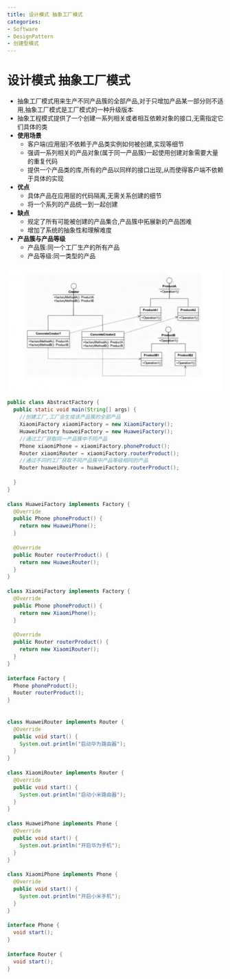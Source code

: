 ```yaml
---
title: 设计模式 抽象工厂模式
categories:
- Software
- DesignPattern
- 创建型模式
---
```

# 设计模式 抽象工厂模式

- 抽象工厂模式用来生产不同产品簇的全部产品,对于只增加产品某一部分则不适用,抽象工厂模式是工厂模式的一种升级版本
- 抽象工程模式提供了一个创建一系列相关或者相互依赖对象的接口,无需指定它们具体的类
- **使用场景**
  - 客户端(应用层)不依赖于产品类实例如何被创建,实现等细节
  - 强调一系列相关的产品对象(属于同一产品簇)一起使用创建对象需要大量的重复代码
  - 提供一个产品类的库,所有的产品以同样的接口出现,从而使得客户端不依赖于具体的实现
- **优点**
  - 具体产品在应用层的代码隔离,无需关系创建的细节
  - 将一个系列的产品统一到一起创建
- **缺点**
  - 规定了所有可能被创建的产品集合,产品簇中拓展新的产品困难
  - 增加了系统的抽象性和理解难度
- **产品簇与产品等级**
  - 产品簇:同一个工厂生产的所有产品
  - 产品等级:同一类型的产品

![image-20210311230957904](https://raw.githubusercontent.com/LuShan123888/Files/main/Pictures/2021-03-11-image-20210311230957904.png)

```java
public class AbstractFactory {
  public static void main(String[] args) {
    //创建工厂,工厂会生成该产品簇的全部产品
    XiaomiFactory xiaomiFactory = new XiaomiFactory();
    HuaweiFactory huaweiFactory = new HuaweiFactory();
    //通过工厂获取同一产品簇中不同产品
    Phone xiaomiPhone = xiaomiFactory.phoneProduct();
    Router xiaomiRouter = xiaomiFactory.routerProduct();
    //通过不同的工厂获取不同产品簇中产品等级相同的产品
    Router huaweiRouter = huaweiFactory.routerProduct();

  }
}

class HuaweiFactory implements Factory {
  @Override
  public Phone phoneProduct() {
    return new HuaweiPhone();
  }

  @Override
  public Router routerProduct() {
    return new HuaweiRouter();
  }
}

class XiaomiFactory implements Factory {
  @Override
  public Phone phoneProduct() {
    return new XiaomiPhone();
  }

  @Override
  public Router routerProduct() {
    return new XiaomiRouter();
  }
}

interface Factory {
  Phone phoneProduct();
  Router routerProduct();
}


class HuaweiRouter implements Router {
  @Override
  public void start() {
    System.out.println("启动华为路由器");
  }
}

class XiaomiRouter implements Router {
  @Override
  public void start() {
    System.out.println("启动小米路由器");
  }
}

class HuaweiPhone implements Phone {
  @Override
  public void start() {
    System.out.println("开启华为手机");
  }
}

class XiaomiPhone implements Phone {
  @Override
  public void start() {
    System.out.println("开启小米手机");
  }
}

interface Phone {
  void start();
}

interface Router {
  void start();
}
```


